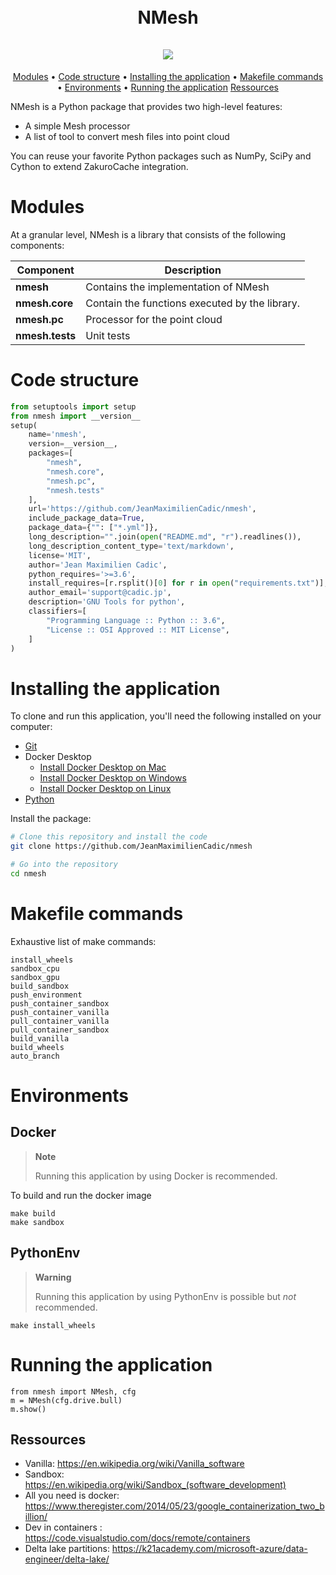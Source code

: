 <h1 align="center">
  <br>
  NMesh
  <br>
  <br>
  <img src="https://drive.google.com/uc?id=1adCikDmjjDULmn-3R7_wpyyJX-nzKlHb">
</h1>

<p align="center">
  <a href="#modules">Modules</a> •
  <a href="#code-structure">Code structure</a> •
  <a href="#installing-the-application">Installing the application</a> •
  <a href="#makefile-commands">Makefile commands</a> •
  <a href="#environments">Environments</a> •
  <a href="#running-the-application">Running the application</a>
  <a href="#ressources">Ressources</a>
</p>


NMesh is a Python package that provides two high-level features:
- A simple Mesh processor
- A list of tool to convert mesh files into point cloud

You can reuse your favorite Python packages such as NumPy, SciPy and Cython to extend ZakuroCache integration.


# Modules

At a granular level, NMesh is a library that consists of the following components:

| Component | Description |
| ---- | --- |
| **nmesh** | Contains the implementation of NMesh |
| **nmesh.core** | Contain the functions executed by the library. |
| **nmesh.pc** | Processor for the point cloud|
| **nmesh.tests** | Unit tests |



# Code structure
```python
from setuptools import setup
from nmesh import __version__
setup(
    name='nmesh',
    version=__version__,
    packages=[
        "nmesh",
        "nmesh.core",
        "nmesh.pc",
        "nmesh.tests"
    ],
    url='https://github.com/JeanMaximilienCadic/nmesh',
    include_package_data=True,
    package_data={"": ["*.yml"]},
    long_description="".join(open("README.md", "r").readlines()),
    long_description_content_type='text/markdown',
    license='MIT',
    author='Jean Maximilien Cadic',
    python_requires='>=3.6',
    install_requires=[r.rsplit()[0] for r in open("requirements.txt")],
    author_email='support@cadic.jp',
    description='GNU Tools for python',
    classifiers=[
        "Programming Language :: Python :: 3.6",
        "License :: OSI Approved :: MIT License",
    ]
)

```

# Installing the application
To clone and run this application, you'll need the following installed on your computer:
- [Git](https://git-scm.com)
- Docker Desktop
   - [Install Docker Desktop on Mac](https://docs.docker.com/docker-for-mac/install/)
   - [Install Docker Desktop on Windows](https://docs.docker.com/desktop/install/windows-install/)
   - [Install Docker Desktop on Linux](https://docs.docker.com/desktop/install/linux-install/)
- [Python](https://www.python.org/downloads/)

Install the package:
```bash
# Clone this repository and install the code
git clone https://github.com/JeanMaximilienCadic/nmesh

# Go into the repository
cd nmesh
```

# Makefile commands
Exhaustive list of make commands:
```
install_wheels
sandbox_cpu
sandbox_gpu
build_sandbox
push_environment
push_container_sandbox
push_container_vanilla
pull_container_vanilla
pull_container_sandbox
build_vanilla
build_wheels
auto_branch 
```
# Environments

## Docker

> **Note**
> 
> Running this application by using Docker is recommended.

To build and run the docker image
```
make build
make sandbox
```

## PythonEnv

> **Warning**
> 
> Running this application by using PythonEnv is possible but *not* recommended.
```
make install_wheels
```
# Running the application
```
from nmesh import NMesh, cfg
m = NMesh(cfg.drive.bull)
m.show()
```

## Ressources
* Vanilla:  https://en.wikipedia.org/wiki/Vanilla_software
* Sandbox: https://en.wikipedia.org/wiki/Sandbox_(software_development)
* All you need is docker: https://www.theregister.com/2014/05/23/google_containerization_two_billion/
* Dev in containers : https://code.visualstudio.com/docs/remote/containers
* Delta lake partitions: https://k21academy.com/microsoft-azure/data-engineer/delta-lake/




